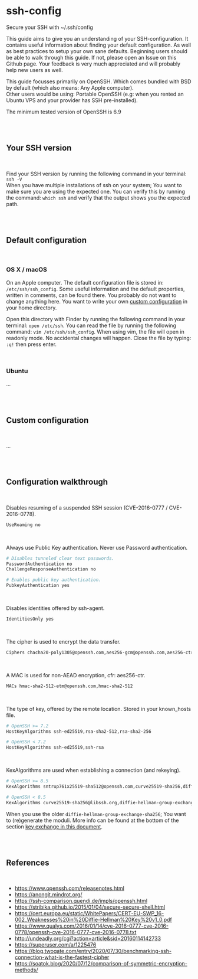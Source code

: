 # ssh-config
Secure your SSH with ~/.ssh/config

This guide aims to give you an understanding of your SSH-configuration. It contains useful information about finding your default configuration. As well as best practices to setup your own sane defaults. Beginning users should be able to walk through this guide. If not, please open an Issue on this Github page. Your feedback is very much appreciated and will probably help new users as well.

This guide focusses primarily on OpenSSH. Which comes bundled with BSD by default (which also means: Any Apple computer).
<br> Other users would be using: Portable OpenSSH (e.g: when you rented an Ubuntu VPS and your provider has SSH pre-installed).

The minimum tested version of OpenSSH is 6.9

<br>
<br>

## Your SSH version

<br>

Find your SSH version by running the following command in your terminal: `ssh -V`
<br> When you have multiple installations of ssh on your system; You want to make sure you are using the expected one. You can verify this by running the command: `which ssh` and verify that the output shows you the expected path.

<br>
<br>

## Default configuration

<br>

### OS X / macOS

On an Apple computer. The default configuration file is stored in: `/etc/ssh/ssh_config`.
Some useful information and the default properties, written in comments, can be found there.
You probably do not want to change anything here. You want to write your own [custom configuration](#custom-configuration) in your home directory.

Open this directory with Finder by running the following command in your terminal: `open /etc/ssh`.
You can read the file by running the following command: `vim /etc/ssh/ssh_config`.
When using vim, the file will open in readonly mode. No accidental changes will happen. Close the file by typing: `:q!` then press enter.

<br>

### Ubuntu

...

<br>
<br>

## Custom configuration

<br>

...

<br>
<br>

## Configuration walkthrough

<br>

Disables resuming of a suspended SSH session (CVE-2016-0777 / CVE-2016-0778).
```bash
UseRoaming no
```

<br>

Always use Public Key authentication. Never use Password authentication.
```bash
# Disables tunneled clear text passwords.
PasswordAuthentication no
ChallengeResponseAuthentication no

# Enables public key authentication.
PubkeyAuthentication yes
```

<br>

Disables identities offered by ssh-agent.
```bash
IdentitiesOnly yes
```

<br>

The cipher is used to encrypt the data transfer.
```bash
Ciphers chacha20-poly1305@openssh.com,aes256-gcm@openssh.com,aes256-ctr
```

<br>

A MAC is used for non-AEAD encryption, cfr: aes256-ctr.
```bash
MACs hmac-sha2-512-etm@openssh.com,hmac-sha2-512
```

<br>

The type of key, offered by the remote location. Stored in your known_hosts file.
```bash
# OpenSSH >= 7.2
HostKeyAlgorithms ssh-ed25519,rsa-sha2-512,rsa-sha2-256

# OpenSSH < 7.2
HostKeyAlgorithms ssh-ed25519,ssh-rsa
```

<br>

KexAlgorithms are used when establishing a connection (and rekeying).
```bash
# OpenSSH >= 8.5
KexAlgorithms sntrup761x25519-sha512@openssh.com,curve25519-sha256,diffie-hellman-group-exchange-sha256

# OpenSSH < 8.5
KexAlgorithms curve25519-sha256@libssh.org,diffie-hellman-group-exchange-sha256
```
When you use the older `diffie-hellman-group-exchange-sha256`; You want to (re)generate the moduli. More info can be found at the bottom of the section [key exchange in this document](https://stribika.github.io/2015/01/04/secure-secure-shell.html#key-exchange).

<br>
<br>

## References

<br>

- https://www.openssh.com/releasenotes.html
- https://anongit.mindrot.org/
- https://ssh-comparison.quendi.de/impls/openssh.html
- https://stribika.github.io/2015/01/04/secure-secure-shell.html
- https://cert.europa.eu/static/WhitePapers/CERT-EU-SWP_16-002_Weaknesses%20in%20Diffie-Hellman%20Key%20v1_0.pdf
- https://www.qualys.com/2016/01/14/cve-2016-0777-cve-2016-0778/openssh-cve-2016-0777-cve-2016-0778.txt
- http://undeadly.org/cgi?action=article&sid=20160114142733
- https://superuser.com/a/1225476
- https://blog.twogate.com/entry/2020/07/30/benchmarking-ssh-connection-what-is-the-fastest-cipher
- https://soatok.blog/2020/07/12/comparison-of-symmetric-encryption-methods/
